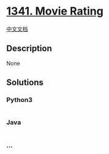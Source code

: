 # [1341. Movie Rating](https://leetcode.com/problems/movie-rating)

[中文文档](/solution/1300-1399/1341.Movie%20Rating/README.md)

## Description

None

## Solutions

<!-- tabs:start -->

### **Python3**

```python

```

### **Java**

```java

```

### **...**

```

```

<!-- tabs:end -->
